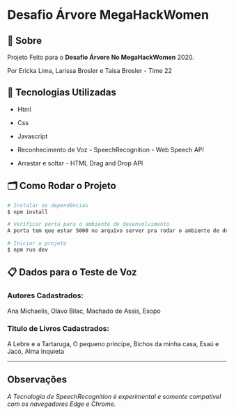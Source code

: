 # Desafio Árvore MegaHackWomen

## 🔖 Sobre

Projeto Feito para o **Desafio Árvore No MegaHackWomen** 2020.

Por Ericka Lima, Larissa Brosler e Taisa Brosler - Time 22

## 🚀 Tecnologias Utilizadas

* Html

* Css

* Javascript

* Reconhecimento de Voz - SpeechRecognition - Web Speech API

* Arrastar e soltar - HTML Drag and Drop API

## 🗂️ Como Rodar o Projeto
```bash
# Instalar as dependências
$ npm install

# Verificar porta para o ambiente de desenvolvimento
A porta tem que estar 5000 no arquivo server pra rodar o ambiente de desenvolvimento.

# Iniciar o projeto
$ npm run dev

```

## 📋 Dados para o Teste de Voz

### **Autores Cadastrados**: 

Ana Michaelis, Olavo Bilac, Machado de Assis, Esopo
       

### **Titulo de Livros Cadastrados**:

A Lebre e a Tartaruga, O pequeno príncipe, Bichos da minha casa, Esaú e Jacó, Alma Inquieta

---

## Observações

*A Tecnologia de SpeechRecognition é experimental e somente compatível com os navegadores Edge e Chrome.*
